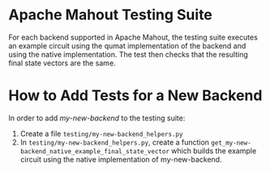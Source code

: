
<!--
Licensed to the Apache Software Foundation (ASF) under one or more
contributor license agreements.  See the NOTICE file distributed with
this work for additional information regarding copyright ownership.
The ASF licenses this file to You under the Apache License, Version 2.0
(the "License"); you may not use this file except in compliance with
the License.  You may obtain a copy of the License at

    http://www.apache.org/licenses/LICENSE-2.0

Unless required by applicable law or agreed to in writing, software
distributed under the License is distributed on an "AS IS" BASIS,
WITHOUT WARRANTIES OR CONDITIONS OF ANY KIND, either express or implied.
See the License for the specific language governing permissions and
limitations under the License.
-->
Apache Mahout Testing Suite
===========
For each backend supported in Apache Mahout, the testing suite executes an example circuit using the qumat implementation of the backend and using the native implementation. The test then checks that the resulting final state vectors are the same.

# How to Add Tests for a New Backend
In order to add *my-new-backend* to the testing suite:
1.  Create a file `testing/my-new-backend_helpers.py`
2. In `testing/my-new-backend_helpers.py`, create a function `get_my-new-backend_native_example_final_state_vector` which builds the example circuit using the native implementation of my-new-backend.

